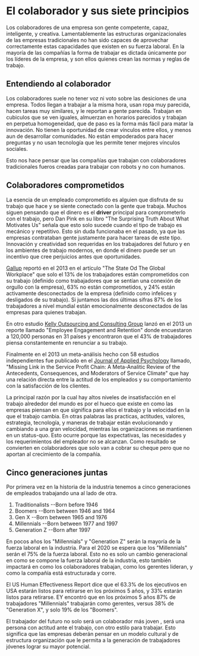 # El colaborador y sus siete principios
Los colaboradores de una empresa son gente competente, capaz, inteligente, y creativa. Lamentablemente las estructuras organizacionales de las empresas tradicionales no han sido capaces de aprovechar correctamente estas capacidades que existen en su fuerza laboral. En la mayoría de las compañías la forma de trabajar es dictada únicamente por los líderes de la empresa, y son ellos quienes crean las normas y reglas de trabajo.

## Entendiendo al colaborador
Los colaboradores suele no tener voz ni voto sobre las desiciones de una empresa. Todos llegan a trabajar a la misma hora, usan ropa muy parecida, hacen tareas muy similares, y le reportan a gente parecida. Trabajan en cubiculos que se ven iguales, almuerzan en horarios parecidos y trabajan en perpetua homogeneidad, que de paso es la forma más fácil para matar la innovación.
No tienen la oportunidad de crear vínculos entre ellos, y menos aun de desarrollar comunidades. No están empoderados para hacer preguntas y no usan tecnología que les permite tener mejores vínculos sociales.

Esto nos hace pensar que las compañías que trabajan con colaboradores tradicionales fueros creadas para trabajar con robots y no con humanos.

## Colaboradores comprometidos
La esencia de un empleado comprometido es alguien que disfruta de su trabajo que hace y se siente conectado con la gente que trabaja. Muchos siguen pensando que el dinero es el **driver** principal para comprometerlo con el trabajo, pero Dan Pink en su libro "The Surprising Truth About What Motivates Us" señala que esto solo sucede cuando el tipo de trabajo es mecánico y repetitivo. Esto sin duda funcionaba en el pasado, ya que las empresas contrataban gente justamente para hacer tareas de este tipo. Innovación y creatividad son requeridas en los trabajadores del futuro y en los ambientes de trabajo modernos, en donde el dinero puede ser un incentivo que cree perjuicios antes que oportunidades.

[Gallup](http://www.gallup.com/) reportó en el 2013 en el artículo "The State Od The Global Workplace" que solo el 13% de los trabajadores están comprometidos con su trabajo (definido como trabajadores que se sentían una conexión de orgullo con la empresa), 63% no están comprometidos, y 24% están activamente desconectados de la empresa (definido como infelices y desligados de su trabajo). Si juntamos las dos últimas sifras 87% de los trabajadores a nivel mundial están emocionalmente desconectados de las empresas para quienes trabajan.

En otro estudio [Kelly Outsourcing and Consulting Group](http://www.kellyservices.co.in/) lanzó en el 2013 un reporte llamado "Employee Engagement and Retention" donde encuestaron a 120,000 personas en 31 países y encontraron que el 43% de trabajadores piensa constantemente en renunciar a su trabajo.

Finalmente en el 2013 un meta-análisis hecho con 58 estudios independientes fue publicado en el [Journal of Applied Psychology](http://www.apa.org/pubs/journals/apl/) llamado, "Missing Link in the Service Profit Chain: A Meta-Analitic Review of the Antecedents, Consequences, and Moderators of Service Climate" que hay una relación directa entre la actitud de los empleados y su comportamiento con la satisfacción de los clientes.

La principal razón por la cual hay altos niveles de insatisfacción en el trabajo alrededor del mundo es por el hueco que existe en como las empresas piensan en que significa para ellos el trabajo y la velocidad en la que el trabajo cambia. En otras palabras las practicas, actitudes, valores, estrategia, tecnología, y maneras de trabajar están evolucionando y cambiando a una gran velocidad, mientras las organizaciones se mantienen en un status-quo. Esto ocurre porque las expectativas, las necesidades y los requerimientos del empleador no se alcanzan. Como resultado se convierten en colaboradores que solo van a cobrar su cheque pero que no aportan al crecimiento de la compañía.

## Cinco generaciones juntas
Por primera vez en la historia de la industria tenemos a cinco generaciones de empleados trabajando una al lado de otra.
1. Traditionalists --Born before 1946
2. Boomers --Born between 1946 and 1964
3. Gen X --Born between 1965 and 1976
4. Millennials  --Born between 1977 and 1997
5. Generation Z --Born after 1997

En pocos años los "Millennials" y "Generation Z" serán la mayoría de la fuerza laboral en la industria. Para el 2020 se espera que los "Millennials" serán el 75% de la fuerza laboral. Esto no es solo un cambio generacional en como se compone la fuerza laboral de la industria, esto también impactará en como los colaboradores trabajan, como los gerentes lideran, y como la compañía está estructurada y corre.

El US Human Effectiveness Report dice que el 63.3% de los ejecutivos en USA estarán listos para retirarse en los próximos 5 años, y 33% estarán listos para retirarse. EY encontró que en los próximos 5 años 87% de trabajadores "Millennials" trabajarán como gerentes, versus 38% de "Generation X", y solo 19% de los "Boomers".

El trabajador del futuro no solo será un colaborador más joven , será una persona con actitud ante el trabajo, con otro estilo para trabajar. Esto significa que las empresas deberán pensar en un modelo cultural y de estructura organización que le permita a la generación de trabajadores jóvenes lograr su mayor potencial.
 



 
